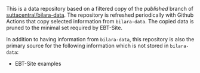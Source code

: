 This is a data repository based on a filtered copy of 
the _published_ branch of
[suttacentral/bilara-data](https://github.com/suttacentral/bilara-data).
The repository is refreshed periodically with Github Actions
that copy selected information from `bilara-data`.
The copied data is pruned to the minimal set required by EBT-Site.

In addition to having information from `bilara-data`, 
this repository is also the primary source for 
the following information which is not stored in `bilara-data`:

* EBT-Site examples 
